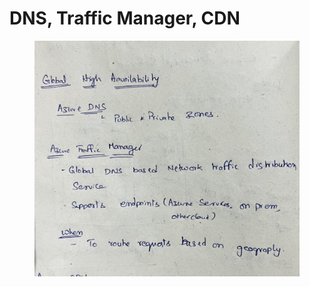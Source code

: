 # DNS, Traffic Manager, CDN

<figure><img src="../../.gitbook/assets/IMG_4291.jpeg" alt=""><figcaption></figcaption></figure>
